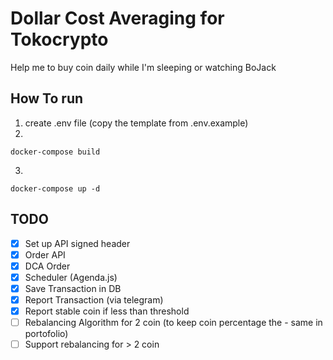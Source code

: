 # Dollar Cost Averaging for Tokocrypto

Help me to buy coin daily while I'm sleeping or watching BoJack

## How To run
1. create .env file (copy the template from .env.example)
2. 
```shell
docker-compose build
```
3.
```shell
docker-compose up -d
```

## TODO
- [X] Set up API signed header
- [X] Order API
- [X] DCA Order
- [X] Scheduler (Agenda.js)
- [X] Save Transaction in DB
- [X] Report Transaction (via telegram)
- [X] Report stable coin if less than threshold
- [ ] Rebalancing Algorithm for 2 coin (to keep coin percentage the - same in portofolio)
- [ ] Support rebalancing for > 2 coin
